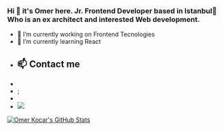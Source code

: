 ### Hi 👋  it's Omer here. Jr. Frontend Developer based in Istanbul👋  Who is an ex architect and interested Web development.

- 🔭 I’m currently working on Frontend Tecnologies
- 🌱 I’m currently learning React 
- ## 📫 Contact me 
- 
- <a href="https://www.linkedin.com/in/omerkocar/" target="_blank" ></a>;
- 
- ![](https://komarev.com/ghpvc/?username=your-github-username&color=green)

[![Omer Kocar's GitHub Stats](https://github-readme-stats.vercel.app/api?username=your-github-username&show_icons=true&hide_border=false&theme=vue)](https://github.com/omer-kocar/github-readme-stats)

